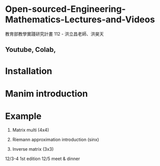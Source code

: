 # Open-sourced-Engineering-Mathematics-Lectures-and-Videos
教育部教學實踐研究計畫 112 - 洪立昌老師、洪昊天


## Youtube, Colab, 

# Installation

# Manim introduction

# Example 
  1. Matrix multi (4x4)
  
  2. Riemann approximation introduction (sinx)
  
  3. Inverse matrix (3x3)
  
  
12/3-4 1st edition
12/5 meet & dinner
